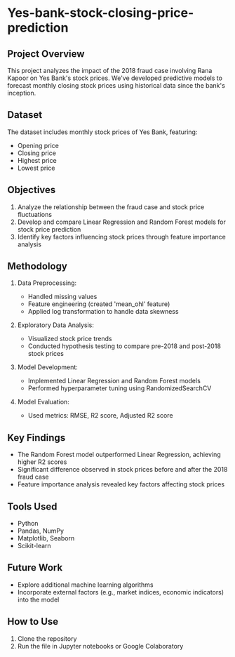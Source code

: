 # Yes-bank-stock-closing-price-prediction


## Project Overview
This project analyzes the impact of the 2018 fraud case involving Rana Kapoor on Yes Bank's stock prices. We've developed predictive models to forecast monthly closing stock prices using historical data since the bank's inception.

## Dataset
The dataset includes monthly stock prices of Yes Bank, featuring:
- Opening price
- Closing price
- Highest price
- Lowest price

## Objectives
1. Analyze the relationship between the fraud case and stock price fluctuations
2. Develop and compare Linear Regression and Random Forest models for stock price prediction
3. Identify key factors influencing stock prices through feature importance analysis

## Methodology
1. Data Preprocessing:
   - Handled missing values
   - Feature engineering (created 'mean_ohl' feature)
   - Applied log transformation to handle data skewness

2. Exploratory Data Analysis:
   - Visualized stock price trends
   - Conducted hypothesis testing to compare pre-2018 and post-2018 stock prices

3. Model Development:
   - Implemented Linear Regression and Random Forest models
   - Performed hyperparameter tuning using RandomizedSearchCV

4. Model Evaluation:
   - Used metrics: RMSE, R2 score, Adjusted R2 score

## Key Findings
- The Random Forest model outperformed Linear Regression, achieving higher R2 scores
- Significant difference observed in stock prices before and after the 2018 fraud case
- Feature importance analysis revealed key factors affecting stock prices

## Tools Used
- Python
- Pandas, NumPy
- Matplotlib, Seaborn
- Scikit-learn

## Future Work
- Explore additional machine learning algorithms
- Incorporate external factors (e.g., market indices, economic indicators) into the model

## How to Use
1. Clone the repository
2. Run the file in Jupyter notebooks or Google Colaboratory

